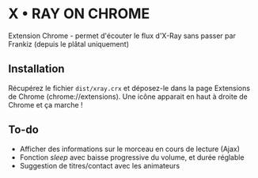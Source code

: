 # X • RAY ON CHROME

Extension Chrome - permet d'écouter le flux d'X-Ray sans passer par Frankiz (depuis le plâtal uniquement)

## Installation

Récupérez le fichier `dist/xray.crx` et déposez-le dans la page Extensions de Chrome (chrome://extensions). 
Une icône apparait en haut à droite de Chrome et ça marche !

## To-do

+ Afficher des informations sur le morceau en cours de lecture (Ajax)
+ Fonction _sleep_ avec baisse progressive du volume, et durée réglable
+ Suggestion de titres/contact avec les animateurs
